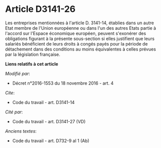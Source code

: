 # Article D3141-26

Les entreprises mentionnées à l'article D. 3141-14, établies dans un autre Etat membre de l'Union européenne ou dans l'un des
autres Etats partie à l'accord sur l'Espace économique européen, peuvent s'exonérer des obligations figurant à la présente
sous-section si elles justifient que leurs salariés bénéficient de leurs droits à congés payés pour la période de détachement
dans des conditions au moins équivalentes à celles prévues par la législation française.

**Liens relatifs à cet article**

_Modifié par_:

  - Décret n°2016-1553 du 18 novembre 2016 - art. 4

_Cite_:

  - Code du travail - art. D3141-14

_Cité par_:

  - Code du travail - art. D3141-27 (VD)

_Anciens textes_:

  - Code du travail - art. D732-9 al 1 (Ab)
